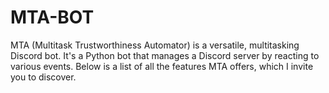 # MTA-BOT
MTA (Multitask Trustworthiness Automator) is a versatile, multitasking Discord bot. It's a Python bot that manages a Discord server by reacting to various events. Below is a list of all the features MTA offers, which I invite you to discover.

